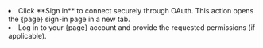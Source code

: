 <li>Click **Sign in** to connect securely through OAuth. This action opens the {page} sign-in page in a new tab.</li>

<li>Log in to your {page} account and provide the requested permissions (if applicable).</li>
